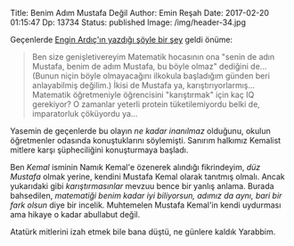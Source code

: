 Title: Benim Adım Mustafa Değil
Author: Emin Reşah
Date:  2017-02-20 01:15:47
Dp: 13734
Status: published
Image: /img/header-34.jpg

Geçenlerde [Engin Ardıç'ın yazdığı şöyle bir şey](http://www.sabah.com.tr/yazarlar/ardic/2017/01/15/ben-size-genisletivereyim) geldi önüme: 

> Ben size genişletivereyim Matematik hocasının ona "senin de adın Mustafa,
> benim de adım Mustafa, bu böyle olmaz" dediğini de... (Bunun niçin böyle
> olmayacağını ilkokula başladığım günden beri anlayabilmiş değilim.) İkisi de
> Mustafa ya, karıştırıyorlarmış...
> Matematik öğretmeniyle öğrencisini "karıştırmak" için kaç IQ gerekiyor? O
> zamanlar yeterli protein tüketilemiyordu belki de, imparatorluk çöküyordu
> ya...

Yasemin de geçenlerde bu olayın *ne kadar inanılmaz* olduğunu, okulun
öğretmenler odasında konuştuklarını söylemişti. Sanırım halkımız Kemalist
mitlere karşı şüpheciliğini konuşturmaya başladı. 

Ben *Kemal* isminin Namık Kemal'e özenerek alındığı fikrindeyim, *düz Mustafa*
olmak yerine, kendini Mustafa Kemal olarak tanıtmış olmalı. Ancak yukarıdaki
gibi *karıştırmasınlar* mevzuu bence bir yanlış anlama. Burada bahsedilen,
*matematiği benim kadar iyi biliyorsun, adımız da aynı, bari bir fark olsun*
diye bir incelik. Muhtemelen Mustafa Kemal'in kendi uydurması ama hikaye o kadar
abullabut değil. 

Atatürk mitlerini izah etmek bile bana düştü, ne günlere kaldık Yarabbim. 




